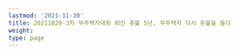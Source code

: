 ```yaml
---
lastmod: '2021-11-30'
title: 20211029-3차 무주택자대회 퇴진 촛불 5년, 무주택자 다시 촛불을 들다
weight: 
type: page
---
```

